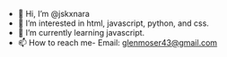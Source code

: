 - 👋 Hi, I’m @jskxnara
- 👀 I’m interested in html, javascript, python, and css.
- 🌱 I’m currently learning javascript.
- 📫 How to reach me- Email: glenmoser43@gmail.com

<!---
jskxnara/jskxnara is a ✨ special ✨ repository because its `README.md` (this file) appears on your GitHub profile.
You can click the Preview link to take a look at your changes.
--->
